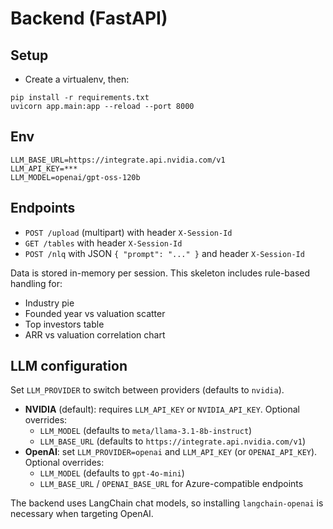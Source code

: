 # Backend (FastAPI)
## Setup
- Create a virtualenv, then:
```
pip install -r requirements.txt
uvicorn app.main:app --reload --port 8000
```

## Env
```
LLM_BASE_URL=https://integrate.api.nvidia.com/v1    
LLM_API_KEY=***
LLM_MODEL=openai/gpt-oss-120b
```

## Endpoints
- `POST /upload` (multipart) with header `X-Session-Id`
- `GET /tables` with header `X-Session-Id`
- `POST /nlq` with JSON `{ "prompt": "..." }` and header `X-Session-Id`

Data is stored in-memory per session. This skeleton includes rule-based handling for:
- Industry pie
- Founded year vs valuation scatter
- Top investors table
- ARR vs valuation correlation chart

## LLM configuration

Set `LLM_PROVIDER` to switch between providers (defaults to `nvidia`).

- **NVIDIA** (default): requires `LLM_API_KEY` or `NVIDIA_API_KEY`. Optional overrides:
  - `LLM_MODEL` (defaults to `meta/llama-3.1-8b-instruct`)
  - `LLM_BASE_URL` (defaults to `https://integrate.api.nvidia.com/v1`)
- **OpenAI**: set `LLM_PROVIDER=openai` and `LLM_API_KEY` (or `OPENAI_API_KEY`). Optional overrides:
  - `LLM_MODEL` (defaults to `gpt-4o-mini`)
  - `LLM_BASE_URL` / `OPENAI_BASE_URL` for Azure-compatible endpoints

The backend uses LangChain chat models, so installing `langchain-openai` is necessary when targeting OpenAI.
